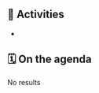 ## 🏃 Activities

- 

## 🗓️ On the agenda

<!--query:timeline-->
No results
<!--/query (b993b0c5)-->
